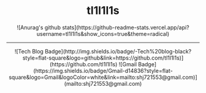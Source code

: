 <div align=center><h1> tl1l1l1s </h1></div>

<div align=center>
![Anurag's github stats](https://github-readme-stats.vercel.app/api?username=tl1l1l1s&show_icons=true&theme=radical)
</div>

<hr> <div align=center>
![Tech Blog Badge](http://img.shields.io/badge/-Tech%20blog-black?style=flat-square&logo=github&link=https://github.com/tl1l1l1s)](https://github.com/tl1l1l1s) ![Gmail Badge](https://img.shields.io/badge/Gmail-d14836?style=flat-square&logo=Gmail&logoColor=white&link=mailto:shj721553@gmail.com)](mailto:shj721553@gmail.com) 
</hr> </div>

